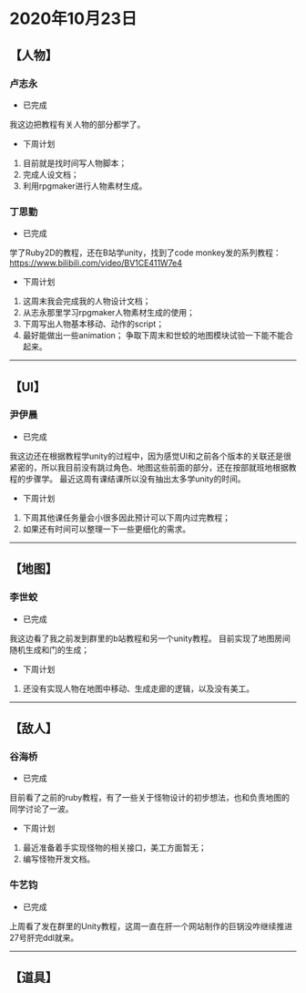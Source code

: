 # 2020年10月23日

## 【人物】

### 卢志永

- 已完成

我这边把教程有关人物的部分都学了。

- 下周计划

1. 目前就是找时间写人物脚本；
2. 完成人设文档；
3. 利用rpgmaker进行人物素材生成。

### 丁思勤

- 已完成

学了Ruby2D的教程，还在B站学unity，找到了code monkey发的系列教程：https://www.bilibili.com/video/BV1CE411W7e4

- 下周计划

1. 这周末我会完成我的人物设计文档；
2. 从志永那里学习rpgmaker人物素材生成的使用；
3. 下周写出人物基本移动、动作的script；
4. 最好能做出一些animation；
争取下周末和世蛟的地图模块试验一下能不能合起来。

---

## 【UI】

### 尹伊晨

- 已完成

我这边还在根据教程学unity的过程中，因为感觉UI和之前各个版本的关联还是很紧密的，所以我目前没有跳过角色、地图这些前面的部分，还在按部就班地根据教程的步骤学。
最近这周有课结课所以没有抽出太多学unity的时间。

- 下周计划

1. 下周其他课任务量会小很多因此预计可以下周内过完教程；
2. 如果还有时间可以整理一下一些更细化的需求。

---

## 【地图】

### 李世蛟

- 已完成

我这边看了我之前发到群里的b站教程和另一个unity教程。
目前实现了地图房间随机生成和门的生成；

- 下周计划

1. 还没有实现人物在地图中移动、生成走廊的逻辑，以及没有美工。

---

## 【敌人】

### 谷海桥

- 已完成

目前看了之前的ruby教程，有了一些关于怪物设计的初步想法，也和负责地图的同学讨论了一波。

- 下周计划

1. 最近准备着手实现怪物的相关接口，美工方面暂无；
2. 编写怪物开发文档。

### 牛艺钧

- 已完成

上周看了发在群里的Unity教程，这周一直在肝一个网站制作的巨锅没咋继续推进27号肝完ddl就来。

---

## 【道具】

